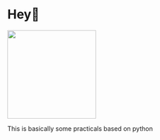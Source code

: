 # Hey👋
<img src="https://github.com/Ayus0721/Python-practical/assets/147092631/eda015d5-0177-4052-985d-96f25f5d7af2" width = "200" height = "200">

This is basically some practicals based on python
